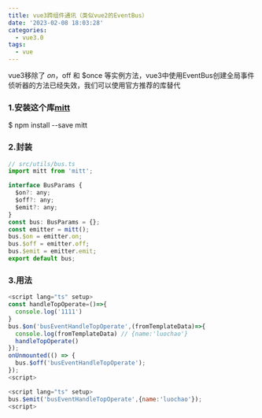 ```yaml
---
title: vue3跨组件通讯（类似vue2的EventBus）
date: '2023-02-08 18:03:28'
categories:
  - vue3.0
tags: 
  - vue
---
```


vue3移除了 $on，$off 和 $once 等实例方法，vue3中使用EventBus创建全局事件侦听器的方法已经失效，我们可以使用官方推荐的库替代

### 1.安装这个库[mitt](https://link.juejin.cn/?target=https%3A%2F%2Fgithub.com%2Fdevelopit%2Fmitt)
$ npm install --save mitt

### 2.封装
```js
// src/utils/bus.ts
import mitt from 'mitt';

interface BusParams {
  $on?: any;
  $off?: any;
  $emit?: any;
}
const bus: BusParams = {};
const emitter = mitt();
bus.$on = emitter.on;
bus.$off = emitter.off;
bus.$emit = emitter.emit;
export default bus;
```
### 3.用法
```js
<script lang="ts" setup>
const handleTopOperate=()=>{
  console.log('1111')
}
bus.$on('busEventHandleTopOperate',(fromTemplateData)=>{
  console.log(fromTemplateData) // {name:'luochao'}
  handleTopOperate()
});
onUnmounted(() => {
  bus.$off('busEventHandleTopOperate');
});
<script>

<script lang="ts" setup>
bus.$emit('busEventHandleTopOperate',{name:'luochao'});
<script>
```